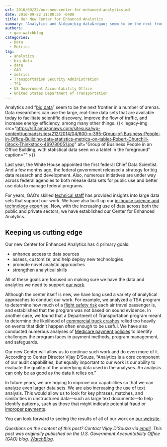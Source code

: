 ```yaml
---
url: 2016/09/22/our-new-center-for-enhanced-analytics.md
date: 2016-09-22 11:00:55 -0400
title: Our New Center for Enhanced Analytics
summary: 'Analytics and &ldquo;big data&rdquo; seem to be the next frontier in a number of arenas. Data researchers can use the large, real-time data sets that are available today to facilitate scientific discovery, improve the flow of traffic, and increase energy efficiency, among many other things. Last year, the White House appointed the first federal Chief'
authors:
  - gao-watchblog
categories:
  - Data
  - Metrics
tag:
  - analytics
  - big data
  - data
  - GAO
  - metrics
  - Transportation Security Administration
  - TSA
  - US Government Accountability Office
  - United States Department of Transportation
---
```


Analytics and “<a href="https://blog.gao.gov/2015/03/10/big-data-101-using-large-scale-data-mining-to-find-fraud/" target="_blank">big data</a>” seem to be the next frontier in a number of arenas. Data researchers can use the large, real-time data sets that are available today to facilitate scientific discovery, improve the flow of traffic, and increase energy efficiency, among many other things. {{< legacy-img src="https://s3.amazonaws.com/sitesusa/wp-content/uploads/sites/212/2014/04/600-x-395-Group-of-Business-People-in-Office-Building-data-statistics-metrics-on-tablet-Robert-Churchill-iStock-Thinkstock-469780051.jpg" alt="Group of Business People in an Office Building, with statistical data seen on a tablet in the foreground" caption="" >}} 

Last year, the White House appointed the first federal Chief Data Scientist. And a few months ago, the federal government released a strategy for big data research and development. Also, numerous initiatives are under way across federal agencies to both release data sets for public use and better use data to manage federal programs.

For years, GAO’s skilled <a href="https://blog.gao.gov/2014/10/29/introducing-gaos-technical-chiefs/" target="_blank">technical staff</a> has provided insights into large data sets that support our work. We have also built up our <a href="https://blog.gao.gov/2016/05/18/science-and-technology-at-gao/" target="_blank">in-house science and technology expertise</a>. Now, with the increasing use of data across both the public and private sectors, we have established our Center for Enhanced Analytics.

## Keeping us cutting edge

Our new Center for Enhanced Analytics has 4 primary goals:

  * enhance access to data sources
  * assess, customize, and help deploy new technologies
  * promote novel analytic approaches
  * strengthen analytical skills

All of these goals are focused on making sure we have the data and analytics we need to support <a href="http://gao.gov/about/products/?utm_source=blog&utm_medium=social&utm_campaign=watchblog" target="_blank">our work</a>.

Although the center itself is new, we have long used a variety of analytical approaches to conduct our work. For example, we analyzed a TSA program to determine how much of a <a href="http://www.gao.gov/products/GAO-14-159?utm_source=blog&utm_medium=social&utm_campaign=watchblog" target="_blank">flight safety risk</a> each air travel passenger is, and established that the program was not based on sound evidence. In another case, we found that a Department of Transportation program meant to determine the likelihood of <a href="http://www.gao.gov/products/GAO-14-114?utm_source=blog&utm_medium=social&utm_campaign=watchblog" target="_blank">commercial truck crashes</a> relied too heavily on events that didn’t happen often enough to be useful. We have also conducted numerous analyses of <a href="http://www.gao.gov/key_issues/medicare_payment_management_integrity/issue_summary?utm_source=blog&utm_medium=social&utm_campaign=watchblog" target="_blank">Medicare payment policies</a> to identify challenges the program faces in payment methods, program management, and safeguards.

Our new Center will allow us to continue such work and do even more of it. According to Center Director Vijay D’Souza, “Analytics is a core component of our audit capabilities, but equally important to our work is our ability to evaluate the quality of the underlying data used in the analyses. An analysis can only be as good as the data it relies on.”

In future years, we are hoping to improve our capabilities so that we can analyze even larger data sets. We are also increasing the use of text analysis. This would allow us to look for key phrases, matches, and similarities in unstructured data—such as large text documents—to help identify patterns, such as those that might indicate potential fraud or <a href="https://blog.gao.gov/2014/08/14/what-exactly-are-improper-payments/" target="_blank">improper payments</a>.

You can look forward to seeing the results of all of our work on <a href="http://www.gao.gov/?utm_source=blog&utm_medium=social&utm_campaign=watchblog" target="_blank">our website</a>.

 _Questions on the content of this post? Contact Vijay D’Souza via [email](mailto:Dsouzav@gao.gov)._
_This post was originally published on the U.S. Government Accountability Office (GAO) blog, [WatchBlog](https://blog.gao.gov/)._